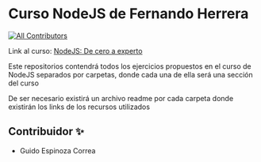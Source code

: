 # Curso NodeJS de Fernando Herrera

<!-- DOCS-IGNORE:start -->
<!-- ALL-CONTRIBUTORS-BADGE:START - Do not remove or modify this section -->

[![All Contributors](https://img.shields.io/badge/all_contributors-1-orange.svg?style=flat-square)](#contributors-)

<!-- ALL-CONTRIBUTORS-BADGE:END -->
<!-- DOCS-IGNORE:end -->

Link al curso: [NodeJS: De cero a experto](https://www.udemy.com/course/nodejs-de-cero-a-experto)

Este repositorios contendrá todos los ejercicios propuestos en el curso de NodeJS separados por carpetas, donde cada una de ella será una sección del curso

De ser necesario existirá un archivo readme por cada carpeta donde existirán los links de los recursos utilizados

## Contribuidor ✨

- Guido Espinoza Correa